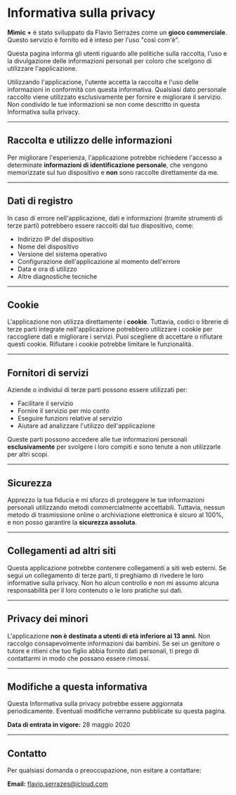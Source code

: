 # Informativa sulla privacy

**Mimic +** è stato sviluppato da Flavio Serrazes come un **gioco commerciale**. Questo servizio è fornito ed è inteso per l'uso "così com'è".

Questa pagina informa gli utenti riguardo alle politiche sulla raccolta, l'uso e la divulgazione delle informazioni personali per coloro che scelgono di utilizzare l'applicazione.

Utilizzando l'applicazione, l'utente accetta la raccolta e l'uso delle informazioni in conformità con questa informativa. Qualsiasi dato personale raccolto viene utilizzato esclusivamente per fornire e migliorare il servizio. Non condivido le tue informazioni se non come descritto in questa Informativa sulla privacy.

---

## Raccolta e utilizzo delle informazioni

Per migliorare l'esperienza, l'applicazione potrebbe richiedere l'accesso a determinate **informazioni di identificazione personale**, che vengono memorizzate sul tuo dispositivo e **non** sono raccolte direttamente da me.

---

## Dati di registro

In caso di errore nell'applicazione, dati e informazioni (tramite strumenti di terze parti) potrebbero essere raccolti dal tuo dispositivo, come:

- Indirizzo IP del dispositivo
- Nome del dispositivo
- Versione del sistema operativo
- Configurazione dell'applicazione al momento dell'errore
- Data e ora di utilizzo
- Altre diagnostiche tecniche

---

## Cookie

L'applicazione non utilizza direttamente i **cookie**. Tuttavia, codici o librerie di terze parti integrate nell'applicazione potrebbero utilizzare i cookie per raccogliere dati e migliorare i servizi. Puoi scegliere di accettare o rifiutare questi cookie. Rifiutare i cookie potrebbe limitare le funzionalità.

---

## Fornitori di servizi

Aziende o individui di terze parti possono essere utilizzati per:

- Facilitare il servizio
- Fornire il servizio per mio conto
- Eseguire funzioni relative al servizio
- Aiutare ad analizzare l'utilizzo dell'applicazione

Queste parti possono accedere alle tue informazioni personali **esclusivamente** per svolgere i loro compiti e sono tenute a non utilizzarle per altri scopi.

---

## Sicurezza

Apprezzo la tua fiducia e mi sforzo di proteggere le tue informazioni personali utilizzando metodi commercialmente accettabili. Tuttavia, nessun metodo di trasmissione online o archiviazione elettronica è sicuro al 100%, e non posso garantire la **sicurezza assoluta**.

---

## Collegamenti ad altri siti

Questa applicazione potrebbe contenere collegamenti a siti web esterni. Se segui un collegamento di terze parti, ti preghiamo di rivedere le loro informative sulla privacy. Non ho alcun controllo e non mi assumo alcuna responsabilità per il loro contenuto o le loro pratiche sui dati.

---

## Privacy dei minori

L'applicazione **non è destinata a utenti di età inferiore ai 13 anni**. Non raccolgo consapevolmente informazioni dai bambini. Se sei un genitore o tutore e ritieni che tuo figlio abbia fornito dati personali, ti prego di contattarmi in modo che possano essere rimossi.

---

## Modifiche a questa informativa

Questa Informativa sulla privacy potrebbe essere aggiornata periodicamente. Eventuali modifiche verranno pubblicate su questa pagina.

**Data di entrata in vigore:** 28 maggio 2020

---

## Contatto

Per qualsiasi domanda o preoccupazione, non esitare a contattare:

**Email:** [flavio.serrazes@icloud.com](mailto:flavio.serrazes@icloud.com)
